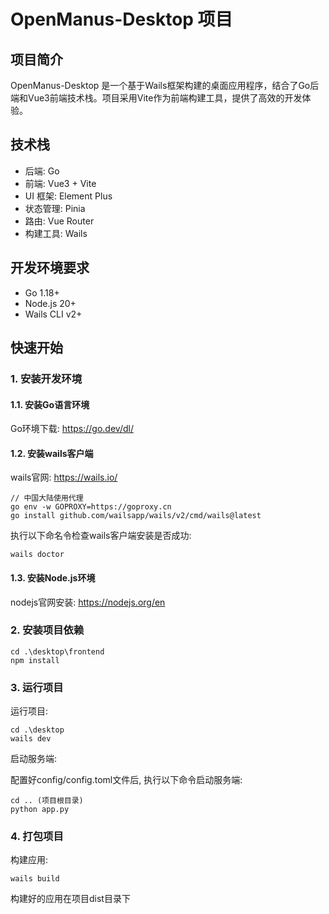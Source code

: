 # OpenManus-Desktop 项目

## 项目简介

OpenManus-Desktop 是一个基于Wails框架构建的桌面应用程序，结合了Go后端和Vue3前端技术栈。项目采用Vite作为前端构建工具，提供了高效的开发体验。

## 技术栈

- 后端: Go
- 前端: Vue3 + Vite
- UI 框架: Element Plus
- 状态管理: Pinia
- 路由: Vue Router
- 构建工具: Wails

## 开发环境要求

- Go 1.18+
- Node.js 20+
- Wails CLI v2+

## 快速开始

### 1. 安装开发环境

#### 1.1. 安装Go语言环境

Go环境下载: https://go.dev/dl/

#### 1.2. 安装wails客户端

wails官网: https://wails.io/

    // 中国大陆使用代理
    go env -w GOPROXY=https://goproxy.cn
    go install github.com/wailsapp/wails/v2/cmd/wails@latest

执行以下命名令检查wails客户端安装是否成功:

    wails doctor

#### 1.3. 安装Node.js环境

nodejs官网安装: https://nodejs.org/en

### 2. 安装项目依赖

    cd .\desktop\frontend
    npm install

### 3. 运行项目

运行项目:

    cd .\desktop
    wails dev 

启动服务端:

配置好config/config.toml文件后, 执行以下命令启动服务端:

    cd .. (项目根目录)
    python app.py

### 4. 打包项目

构建应用:

    wails build

构建好的应用在项目dist目录下




